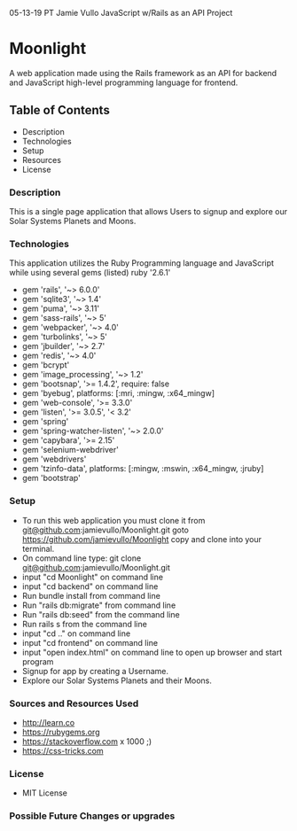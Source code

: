 05-13-19 PT Jamie Vullo JavaScript w/Rails as an API Project

# Moonlight
A web application made using the Rails framework as an API for backend and JavaScript high-level programming language for frontend. 

## Table of Contents
* Description
* Technologies
* Setup
* Resources
* License

### Description
This is a single page application that allows Users to signup and explore our Solar Systems Planets and Moons. 

### Technologies
This application utilizes the Ruby Programming language and JavaScript while using several gems (listed)
ruby '2.6.1'
* gem 'rails', '~> 6.0.0'
* gem 'sqlite3', '~> 1.4'
* gem 'puma', '~> 3.11'
* gem 'sass-rails', '~> 5'
* gem 'webpacker', '~> 4.0'
* gem 'turbolinks', '~> 5'
* gem 'jbuilder', '~> 2.7'
* gem 'redis', '~> 4.0'
* gem 'bcrypt'
* gem 'image_processing', '~> 1.2'
* gem 'bootsnap', '>= 1.4.2', require: false
* gem 'byebug', platforms: [:mri, :mingw, :x64_mingw]
* gem 'web-console', '>= 3.3.0'
* gem 'listen', '>= 3.0.5', '< 3.2'
* gem 'spring'
* gem 'spring-watcher-listen', '~> 2.0.0'
* gem 'capybara', '>= 2.15'
* gem 'selenium-webdriver'
* gem 'webdrivers'
* gem 'tzinfo-data', platforms: [:mingw, :mswin, :x64_mingw, :jruby]
* gem 'bootstrap'

### Setup
* To run this web application you must clone it from git@github.com:jamievullo/Moonlight.git goto https://github.com/jamievullo/Moonlight copy and clone into your terminal.
* On command line type: git clone git@github.com:jamievullo/Moonlight.git
* input "cd Moonlight" on command line
* input "cd backend" on command line
* Run bundle install from command line
* Run "rails db:migrate" from command line
* Run "rails db:seed" from the command line
* Run rails s from the command line
* input "cd .." on command line
* input "cd frontend" on command line
* input "open index.html" on command line to open up browser and start program
* Signup for app by creating a Username.
* Explore our Solar Systems Planets and their Moons. 

### Sources and Resources Used
* http://learn.co
* https://rubygems.org
* https://stackoverflow.com x 1000 ;)
* https://css-tricks.com

### License
* MIT License

### Possible Future Changes or upgrades
